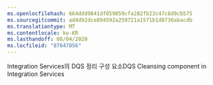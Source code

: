 ```yaml
---
ms.openlocfilehash: 664ddd9841df059059cfa282fb23c47c8d9cb575
ms.sourcegitcommit: ad4d92dce894592a259721a1571b1d8736abacdb
ms.translationtype: MT
ms.contentlocale: ko-KR
ms.lasthandoff: 08/04/2020
ms.locfileid: "87647856"
---
```

<span data-ttu-id="4ba88-101">Integration Services의 DQS 정리 구성 요소</span><span class="sxs-lookup"><span data-stu-id="4ba88-101">DQS Cleansing component in Integration Services</span></span>
